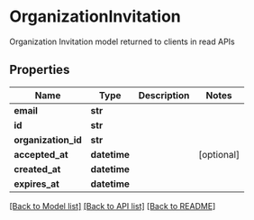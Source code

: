 # OrganizationInvitation

Organization Invitation model returned to clients in read APIs
## Properties
Name | Type | Description | Notes
------------ | ------------- | ------------- | -------------
**email** | **str** |  | 
**id** | **str** |  | 
**organization_id** | **str** |  | 
**accepted_at** | **datetime** |  | [optional] 
**created_at** | **datetime** |  | 
**expires_at** | **datetime** |  | 

[[Back to Model list]](../README.md#documentation-for-models) [[Back to API list]](../README.md#documentation-for-api-endpoints) [[Back to README]](../README.md)


